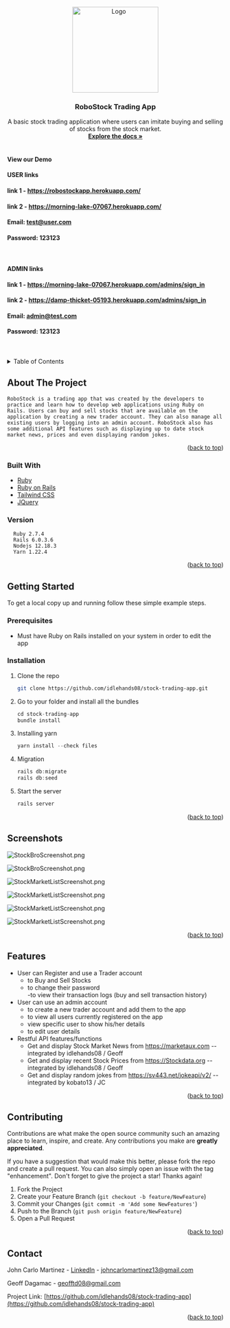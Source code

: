 <div id="top"></div>

<!-- [![Contributors][contributors-shield]][contributors-url]
[![Forks][forks-shield]][forks-url]
[![Issues][issues-shield]][issues-url]
[![LinkedIn][linkedin-shield]][linkedin-url] -->

<!-- PROJECT LOGO -->
<br />
<div align="center">
  <a href="https://github.com/github_username/repo_name">
    <img src="app/assets/images/RoboStockLogo.png" alt="Logo" width="200" height=auto>
  </a>

<h3 align="center">RoboStock Trading App</h3>

  <p align="center">
A basic stock trading application where users can imitate buying and selling of stocks from the stock market.
    <br />
    <a href="https://github.com/idlehands08/stock-trading-app"><strong>Explore the docs »</strong></a>
    <br />
    <br />
  </p>
</div>

<div>

#### View our Demo

#### USER links

#### link 1 - https://robostockapp.herokuapp.com/ 

#### link 2 - https://morning-lake-07067.herokuapp.com/

#### Email: test@user.com

#### Password: 123123

</br>

#### ADMIN links

#### link 1 - https://morning-lake-07067.herokuapp.com/admins/sign_in

#### link 2 - https://damp-thicket-05193.herokuapp.com/admins/sign_in

#### Email: admin@test.com

#### Password: 123123

</br>
</br>
</div>
<!-- TABLE OF CONTENTS -->
<details>
  <summary>Table of Contents</summary>
  <ol>
    <li>
      <a href="#about-the-project">About The Project</a>
      <ul>
        <li><a href="#built-with">Built With</a></li>
      </ul>
      <ul>
        <li><a href="#built-with">Version</a></li>
      </ul>
    </li>
    <li>
      <a href="#getting-started">Getting Started</a>
      <ul>
        <li><a href="#prerequisites">Prerequisites</a></li>
      </ul>
      <ul>
        <li><a href="#installation">Installation</a></li>
      </ul>
    </li>
    <li><a href="#screenshots">Screenshots</a></li>
    <li><a href="#features">Features</a></li>
    <li><a href="#contributing">Contributing</a></li>
    <li><a href="#contact">Contact</a></li>
  </ol>
</details>

<!-- ABOUT THE PROJECT -->

## About The Project

    RoboStock is a trading app that was created by the developers to practice and learn how to develop web applications using Ruby on Rails. Users can buy and sell stocks that are available on the application by creating a new trader account. They can also manage all existing users by logging into an admin account. RoboStock also has some additional API features such as displaying up to date stock market news, prices and even displaying random jokes.

<p align="right">(<a href="#top">back to top</a>)</p>

### Built With

- [Ruby](https://www.ruby-lang.org/en/)
- [Ruby on Rails](https://rubyonrails.org/)
- [Tailwind CSS](https://tailwindcss.com/)
- [JQuery](https://jquery.com)

### Version

```
  Ruby 2.7.4
  Rails 6.0.3.6
  Nodejs 12.18.3
  Yarn 1.22.4
```

<p align="right">(<a href="#top">back to top</a>)</p>

<!-- GETTING STARTED -->

## Getting Started

To get a local copy up and running follow these simple example steps.

### Prerequisites

- Must have Ruby on Rails installed on your system in order to edit the app

### Installation

1. Clone the repo
   ```sh
   git clone https://github.com/idlehands08/stock-trading-app.git
   ```
2. Go to your folder and install all the bundles
   ```js
   cd stock-trading-app
   bundle install
   ```
3. Installing yarn
   ```js
   yarn install --check files
   ```
4. Migration
   ```js
   rails db:migrate
   rails db:seed
   ```
5. Start the server
   ```js
   rails server
   ```

<p align="right">(<a href="#top">back to top</a>)</p>

<!-- USAGE EXAMPLES -->

## Screenshots

![StockBroScreenshot.png](app/assets/images/screenshots/HomeLoggedOut.png)

![StockBroScreenshot.png](app/assets/images/screenshots/HomeLoggedIn.png)

![StockMarketListScreenshot.png](app/assets/images/screenshots/StockMarketList.png)

![StockMarketListScreenshot.png](app/assets/images/screenshots/TransactionLogs.png)

![StockMarketListScreenshot.png](app/assets/images/screenshots/BuySellStock.png)

![StockMarketListScreenshot.png](app/assets/images/screenshots/AdminHome.png)

<p align="right">(<a href="#top">back to top</a>)</p>

## Features

- User can Register and use a Trader account
  - to Buy and Sell Stocks
  - to change their password  
    -to view their transaction logs (buy and sell transaction history)
- User can use an admin account
  - to create a new trader account and add them to the app
  - to view all users currently registered on the app
  - view specific user to show his/her details
  - to edit user details
- Restful API features/functions
  - Get and display Stock Market News from https://marketaux.com -- integrated by idlehands08 / Geoff
  - Get and display recent Stock Prices from https://Stockdata.org -- integrated by idlehands08 / Geoff
  - Get and display random jokes from https://sv443.net/jokeapi/v2/ -- integrated by kobato13 / JC

<p align="right">(<a href="#top">back to top</a>)</p>

<!-- CONTRIBUTING -->

## Contributing

Contributions are what make the open source community such an amazing place to learn, inspire, and create. Any contributions you make are **greatly appreciated**.

If you have a suggestion that would make this better, please fork the repo and create a pull request. You can also simply open an issue with the tag "enhancement".
Don't forget to give the project a star! Thanks again!

1. Fork the Project
2. Create your Feature Branch (`git checkout -b feature/NewFeature`)
3. Commit your Changes (`git commit -m 'Add some NewFeatures'`)
4. Push to the Branch (`git push origin feature/NewFeature`)
5. Open a Pull Request

<p align="right">(<a href="#top">back to top</a>)</p>

<!-- CONTACT -->

## Contact

John Carlo Martinez - [LinkedIn](https://www.linkedin.com/in/john-carlo-martinez-18177314a/) - johncarlomartinez13@gmail.com

Geoff Dagamac - geofftd08@gmail.com

Project Link: [https://github.com/idlehands08/stock-trading-app](https://github.com/idlehands08/stock-trading-app)

<p align="right">(<a href="#top">back to top</a>)</p>
